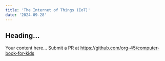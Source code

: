 ```yaml
---
title: 'The Internet of Things (IoT)'
date: '2024-09-28'
---
```


## Heading...
Your content here...
Submit a PR at https://github.com/org-45/computer-book-for-kids
